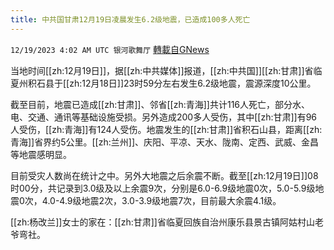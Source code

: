 ```yaml
---
title: 中共国甘肃12月19日凌晨发生6.2级地震，已造成100多人死亡
---
```

`12/19/2023 4:02 AM UTC 银河歌舞厅` [轉載自GNews](https://gnews.org/articles/2126797)

当地时间[[zh:12月19日]]，据[[zh:中共媒体]]报道，[[zh:中共国]][[zh:甘肃]]省临夏州积石县于[[zh:12月18日]]23时59分左右发生6.2级地震，震源深度10公里。

截至目前，地震已造成[[zh:甘肃]]、邻省[[zh:青海]]共计116人死亡，部分水、电、交通、通讯等基础设施受损。另外造成200多人受伤，其中[[zh:甘肃]]有96人受伤，[[zh:青海]]有124人受伤。地震发生的[[zh:甘肃]]省积石山县，距离[[zh:青海]]省界约5公里。[[zh:兰州]]、庆阳、平凉、天水、陇南、定西、武威、金昌等地震感明显。

目前受灾人数尚在统计之中。另外大地震之后余震不断。截至[[zh:12月19日]]08时00分，共记录到3.0级及以上余震9次，分别是6.0-6.9级地震0次，5.0-5.9级地震0次，4.0-4.9级地震2次，3.0-3.9级地震7次，目前最大余震4.1级。 


[[zh:杨改兰]]女士的家在：[[zh:甘肃]]省临夏回族自治州康乐县景古镇阿姑村山老爷弯社。
